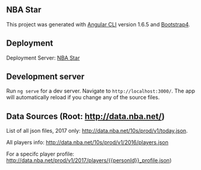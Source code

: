 ## NBA Star

This project was generated with [Angular CLI](https://github.com/angular/angular-cli) version 1.6.5 and [Bootstrap4](https://getbootstrap.com/).

## Deployment
Deployment Server: [NBA Star](http://nbastar.s3-website-us-east-1.amazonaws.com)

## Development server

Run `ng serve` for a dev server. Navigate to `http://localhost:3000/`. The app will automatically reload if you change any of the source files.

## Data Sources (Root: http://data.nba.net/)
List of all json files, 2017 only: http://data.nba.net/10s/prod/v1/today.json.

All players info: http://data.nba.net/10s/prod/v1/2016/players.json

For a specifc player profile: http://data.nba.net/prod/v1/2017/players/{{personId}}_profile.json)

